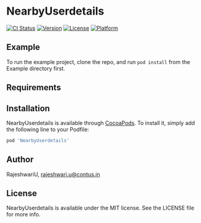 # NearbyUserdetails

[![CI Status](https://img.shields.io/travis/RajeshwariU/NearbyUserdetails.svg?style=flat)](https://travis-ci.org/RajeshwariU/NearbyUserdetails)
[![Version](https://img.shields.io/cocoapods/v/NearbyUserdetails.svg?style=flat)](https://cocoapods.org/pods/NearbyUserdetails)
[![License](https://img.shields.io/cocoapods/l/NearbyUserdetails.svg?style=flat)](https://cocoapods.org/pods/NearbyUserdetails)
[![Platform](https://img.shields.io/cocoapods/p/NearbyUserdetails.svg?style=flat)](https://cocoapods.org/pods/NearbyUserdetails)

## Example

To run the example project, clone the repo, and run `pod install` from the Example directory first.

## Requirements

## Installation

NearbyUserdetails is available through [CocoaPods](https://cocoapods.org). To install
it, simply add the following line to your Podfile:

```ruby
pod 'NearbyUserdetails'
```

## Author

RajeshwariU, rajeshwari.u@contus.in

## License

NearbyUserdetails is available under the MIT license. See the LICENSE file for more info.
